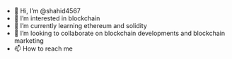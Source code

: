 - 👋 Hi, I’m @shahid4567
- 👀 I’m interested in blockchain
- 🌱 I’m currently learning ethereum and solidity
- 💞️ I’m looking to collaborate on blockchain developments and blockchain marketing
- 📫 How to reach me 

<!---
shahid4567/shahid4567 is a ✨ special ✨ repository because its `README.md` (this file) appears on your GitHub profile.
You can click the Preview link to take a look at your changes.
--->
